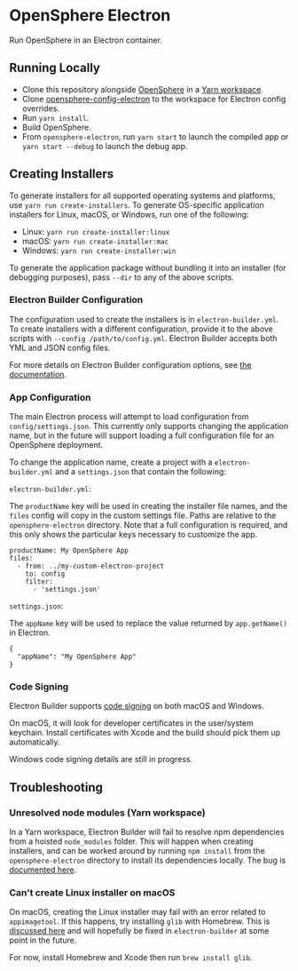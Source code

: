# OpenSphere Electron

Run OpenSphere in an Electron container.

## Running Locally

- Clone this repository alongside [OpenSphere](https://github.com/ngageoint/opensphere) in a [Yarn workspace](https://github.com/ngageoint/opensphere-yarn-workspace).
- Clone [opensphere-config-electron](https://github.com/ngageoint/opensphere-config-electron) to the workspace for Electron config overrides.
- Run `yarn install`.
- Build OpenSphere.
- From `opensphere-electron`, run `yarn start` to launch the compiled app or `yarn start --debug` to launch the debug app.

## Creating Installers

To generate installers for all supported operating systems and platforms, use `yarn run create-installers`. To generate OS-specific application installers for Linux, macOS, or Windows, run one of the following:

- Linux: `yarn run create-installer:linux`
- macOS: `yarn run create-installer:mac`
- Windows: `yarn run create-installer:win`

To generate the application package without bundling it into an installer (for debugging purposes), pass `--dir` to any of the above scripts.

### Electron Builder Configuration

The configuration used to create the installers is in `electron-builder.yml`. To create installers with a different configuration, provide it to the above scripts with `--config /path/to/config.yml`. Electron Builder accepts both YML and JSON config files.

For more details on Electron Builder configuration options, see [the documentation](https://www.electron.build/configuration/configuration).

### App Configuration

The main Electron process will attempt to load configuration from `config/settings.json`. This currently only supports changing the application name, but in the future will support loading a full configuration file for an OpenSphere deployment.

To change the application name, create a project with a `electron-builder.yml` and a `settings.json` that contain the following:

`electron-builder.yml`:

The `productName` key will be used in creating the installer file names, and the `files` config will copy in the custom settings file. Paths are relative to the `opensphere-electron` directory. Note that a full configuration is required, and this only shows the particular keys necessary to customize the app.

```
productName: My OpenSphere App
files:
  - from: ../my-custom-electron-project
    to: config
    filter:
      - 'settings.json'
```

`settings.json`:

The `appName` key will be used to replace the value returned by `app.getName()` in Electron.

```
{
  "appName": "My OpenSphere App"
}
```

### Code Signing

Electron Builder supports [code signing](https://www.electron.build/code-signing) on both macOS and Windows.

On macOS, it will look for developer certificates in the user/system keychain. Install certificates with Xcode and the build should pick them up automatically.

Windows code signing details are still in progress.

## Troubleshooting

### Unresolved node modules (Yarn workspace)

In a Yarn workspace, Electron Builder will fail to resolve npm dependencies from a hoisted `node_modules` folder. This will happen when creating installers, and can be worked around by running `npm install` from the `opensphere-electron` directory to install its dependencies locally. The bug is [documented here](https://github.com/electron-userland/electron-builder/issues/2222).

### Can't create Linux installer on macOS

On macOS, creating the Linux installer may fail with an error related to `appimagetool`. If this happens, try installing `glib` with Homebrew. This is [discussed here](https://github.com/electron-userland/electron-builder/issues/2204#issuecomment-336741074) and will hopefully be fixed in `electron-builder` at some point in the future.

For now, install Homebrew and Xcode then run `brew install glib`.
